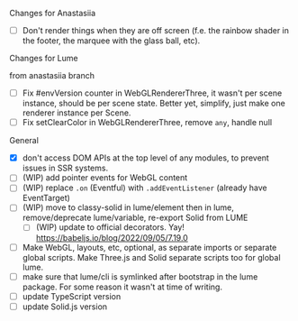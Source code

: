 Changes for Anastasiia

- [ ] Don't render things when they are off screen (f.e. the rainbow shader in
      the footer, the marquee with the glass ball, etc).

Changes for Lume

from anastasiia branch

- [ ] Fix #envVersion counter in WebGLRendererThree, it wasn't per scene
      instance, should be per scene state. Better yet, simplify, just make one
      renderer instance per Scene.
- [ ] Fix setClearColor in WebGLRendererThree, remove `any`, handle null

General

- [x] don't access DOM APIs at the top level of any modules, to prevent issues
      in SSR systems.
- [ ] (WIP) add pointer events for WebGL content
- [ ] (WIP) replace `.on` (Eventful) with `.addEventListener` (already have
      EventTarget)
- [ ] (WIP) move to classy-solid in lume/element then in lume, remove/deprecate
      lume/variable, re-export Solid from LUME
  - [ ] (WIP) update to official decorators. Yay!
        https://babeljs.io/blog/2022/09/05/7.19.0
- [ ] Make WebGL, layouts, etc, optional, as separate imports or separate global
      scripts. Make Three.js and Solid separate scripts too for global lume.
- [ ] make sure that lume/cli is symlinked after bootstrap in the lume package.
      For some reason it wasn't at time of writing.
- [ ] update TypeScript version
- [ ] update Solid.js version
